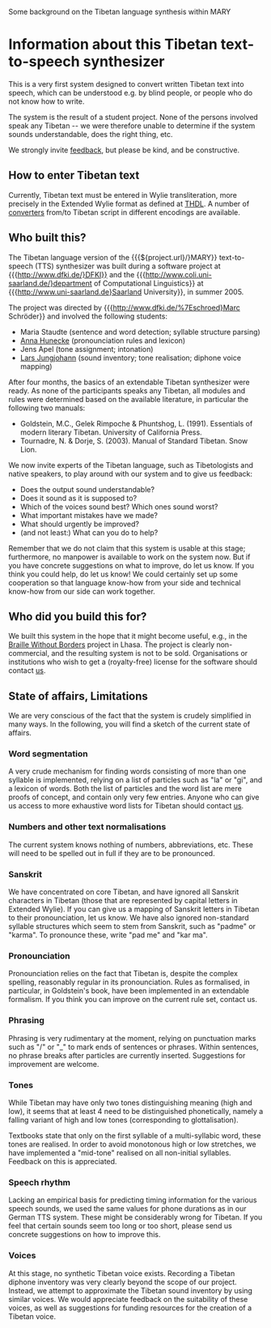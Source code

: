 Some background on the Tibetan language synthesis within MARY

# Information about this Tibetan text-to-speech synthesizer

This is a very first system designed to convert written Tibetan text into speech, which can be understood e.g. by blind people, or people who do not know how to write.

The system is the result of a student project. None of the persons involved speak any Tibetan -- we were therefore unable to determine if the system sounds understandable, does the right thing, etc. 
	
We strongly invite [feedback](schroed@dfki.de), but please be kind, and be constructive.

## How to enter Tibetan text

Currently, Tibetan text must be entered in Wylie transliteration, more precisely in the Extended Wylie format as defined at [THDL](http://www.thdl.org/collections/langling/ewts/ewts.php). 
A number of [converters](http://www.thdl.org/tools/conv.html) from/to Tibetan script in different encodings are available.
	
## Who built this?

The Tibetan language version of the {{{${project.url}/}MARY}} text-to-speech (TTS) synthesizer was built during a software project at {{{http://www.dfki.de/}DFKI}} and the {{{http://www.coli.uni-saarland.de/}department of Computational Linguistics}} at {{{http://www.uni-saarland.de}Saarland University}}, in summer 2005.

The project was directed by {{{http://www.dfki.de/%7Eschroed}Marc Schröder}} and involved the following students:

* Maria Staudte (sentence and word detection; syllable structure parsing)        
* [Anna Hunecke](http://www.rabenwelt.de.vu/) (pronounciation rules and lexicon)
* Jens Apel (tone assignment; intonation)        
* [Lars Jungjohann](http://www.larsjungjohann.de/) (sound inventory; tone realisation; diphone voice mapping)
	
After four months, the basics of an extendable Tibetan synthesizer were ready.
As none of the participants speaks any Tibetan, all modules and rules were determined based on the available literature, in particular the following two manuals:

* Goldstein, M.C., Gelek Rimpoche & Phuntshog, L. (1991). Essentials of modern literary Tibetan. University of California Press.
* Tournadre, N. & Dorje, S. (2003). Manual of Standard Tibetan. Snow Lion.

We now invite experts of the Tibetan language, such as Tibetologists and native speakers, to play around with our system and to give us feedback:

* Does the output sound understandable?	
* Does it sound as it is supposed to?	
* Which of the voices sound best? Which ones sound worst?	
* What important mistakes have we made?	
* What should urgently be improved?	
* (and not least:) What can you do to help?
	
Remember that we do not claim that this system is usable at this stage; furthermore, no manpower is available to work on the system now. But if you have concrete suggestions on what to improve, do let us know. If you think you could help, do let us know! We could certainly set up some cooperation so that language know-how from your side and technical know-how from our side can work together.
	
## Who did you build this for?

We built this system in the hope that it might become useful, e.g., in the [Braille Without Borders](http://www.braillewithoutborders.org/) project in Lhasa. 
The project is clearly non-commercial, and the resulting system is not to be sold. Organisations or institutions who wish to get a (royalty-free) license for the software should contact [us](schroed@dfki.de).

## State of affairs, Limitations

We are very conscious of the fact that the system is crudely simplified in many ways. In the following, you will find a sketch of the current state of affairs.

### Word segmentation
	
A very crude mechanism for finding words consisting of more than one syllable is implemented, relying on a list of particles such as "la" or "gi", and a lexicon of words. Both the list of particles and the word list are mere proofs of concept, and contain only very few entries. Anyone who can give us access to more exhaustive word lists for Tibetan should contact [us](schroed@dfki.de).
	
### Numbers and other text normalisations

The current system knows nothing of numbers, abbreviations, etc. These will need to be spelled out in full if they are to be pronounced.

### Sanskrit

We have concentrated on core Tibetan, and have ignored all Sanskrit characters in Tibetan (those that are represented by capital letters in Extended Wylie). If you can give us a mapping of Sanskrit letters in Tibetan to their pronounciation, let us know. We have also ignored non-standard syllable structures which seem to stem from Sanskrit, such as "padme" or "karma". To pronounce these, write "pad me" and "kar ma".

### Pronounciation

Pronounciation relies on the fact that Tibetan is, despite the complex spelling, reasonably regular in its pronounciation. Rules as formalised, in particular, in Goldstein's book, have been implemented in an extendable formalism. If you think you can improve on the current rule set, contact us.

### Phrasing
	
Phrasing is very rudimentary at the moment, relying on punctuation marks such as "/" or "_" to mark ends of sentences or phrases. Within sentences, no phrase breaks after particles are currently inserted. Suggestions for improvement are welcome.

### Tones
	
While Tibetan may have only two tones distinguishing meaning (high and low), it seems that at least 4 need to be distinguished phonetically, namely a falling variant of high and low tones (corresponding to glottalisation).

Textbooks state that only on the first syllable of a multi-syllabic word, these tones are realised. In order to avoid monotonous high or low stretches, we have implemented a "mid-tone" realised on all non-initial syllables. Feedback on this is appreciated.

### Speech rhythm

Lacking an empirical basis for predicting timing information for the various speech sounds, we used the same values for phone durations as in our German TTS system. These might be considerably wrong for Tibetan. If you feel that certain sounds seem too long or too short, please send us concrete suggestions on how to improve this.

### Voices
	
At this stage, no synthetic Tibetan voice exists. Recording a Tibetan diphone inventory was very clearly beyond the scope of our project. Instead, we attempt to approximate the Tibetan sound inventory by using similar voices. We would appreciate feedback on the suitability of these voices, as well as suggestions for funding resources for the creation of a Tibetan voice.
